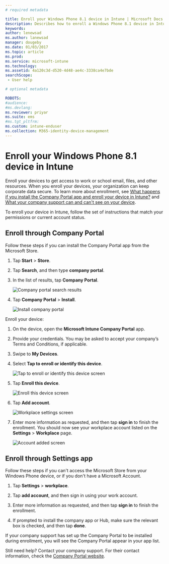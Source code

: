 ```yaml
---
# required metadata

title: Enroll your Windows Phone 8.1 device in Intune | Microsoft Docs  
description: Describes how to enroll a Windows Phone 8.1 device in Intune
keywords:
author: lenewsad
ms.author: lanewsad
manager: dougeby
ms.date: 01/03/2017
ms.topic: article
ms.prod:
ms.service: microsoft-intune
ms.technology:
ms.assetid: 4a120c3d-d520-4d48-ae4c-3338ca4e7bde
searchScope:
 - User help

# optional metadata

ROBOTS:  
#audience:
#ms.devlang:
ms.reviewer: priyar
ms.suite: ems
#ms.tgt_pltfrm:
ms.custom: intune-enduser
ms.collection: M365-identity-device-management
---
```



# Enroll your Windows Phone 8.1 device in Intune  

Enroll your devices to get access to work or school email, files, and other resources. When you enroll your devices, your organization can keep corporate data secure. To learn more about enrollment, see [What happens if you install the Company Portal app and enroll your device in Intune?](what-happens-if-you-install-the-company-portal-app-and-enroll-your-device-in-intune-windows.md) and [What your company support can and can't see on your device](what-info-can-your-company-see-when-you-enroll-your-device-in-intune.md).  

To enroll your device in Intune, follow the set of instructions that match your permissions or current account status.

## Enroll through Company Portal  
Follow these steps if you can install the Company Portal app from the Microsoft Store. 

1. Tap **Start** > **Store**.  

2. Tap **Search**, and then type **company portal**.  

3. In the list of results, tap **Company Portal**.  


    ![Company portal search results](./media/WP81-1-CP-search-store-v2.png)  

4. Tap **Company Portal**  &gt; **Install**.  


    ![Install company portal](./media/WP81-2-CP-install-v2.png)  

Enroll your device:  

1. On the device, open the **Microsoft Intune Company Portal** app.  


2. Provide your credentials. You may be asked to accept your company’s Terms and Conditions, if applicable.  

3. Swipe to **My Devices**.  

4. Select **Tap to enroll or identify this device**.  


    ![Tap to enroll or identify this device screen](./media/WP81-enroll-1-swipe-my-devices.png)  

5. Tap **Enroll this device**.  


    ![Enroll this device screen](./media/WP81-enroll-2-enroll-this-device.png)  

6. Tap **Add account**.  


    ![Workplace settings screen](./media/WP81-enroll-3-workplace-add-acct.png)  

7. Enter more information as requested, and then tap **sign in** to finish the enrollment. You should now see your workplace account listed on the **Settings** &gt; **Workplace** page.  


    ![Account added screen](./media/WP81-enroll-4-account-added.png)  

## Enroll through Settings app  
Follow these steps if you can't access the Microsoft Store from your Windows Phone device, or if you don't have a Microsoft Account.

1. Tap  **Settings** &gt; **workplace**.  

2. Tap **add account**, and then sign in using your work account.  

3. Enter more information as requested, and then tap **sign in** to finish the enrollment.  

4. If prompted to install the company app or Hub, make sure the relevant box is checked, and then tap **done**.  

If your company support has set up the Company Portal to be installed during enrollment, you will see the Company Portal appear in your app list.  

Still need help? Contact your company support. For their contact information, check the [Company Portal website](https://go.microsoft.com/fwlink/?linkid=2010980).
